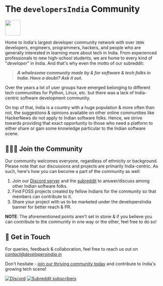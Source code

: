 # The `developersIndia` Community

<img height="50" width="50" src="https://user-images.githubusercontent.com/34342551/149631807-7d1557dc-13a5-4eed-9570-caa7f4d5fd83.gif">

Home to India's largest developer community network with over `300k` developers, engineers, programmers, hackers, and people who are generally interested in learning more about tech in India. From experienced professionals to new high-school students, we are home to every kind of "_developer_" in India. And that's why even the motto of our subreddit:

> _**A wholesome community made by & for software & tech folks in India. Have a doubt? Ask it out.**_

Over the years a lot of user groups have emerged belonging to different tech communities for Python, Linux, etc. but there was a lack of India-centric software development community.

On top of that, India is a country with a huge population & more often than not, the suggestions & opinions available on other online communities like HackerNews do not apply to Indian software folks. Hence, we strive towards providing that exact opportunity to those who need a platform to either share or gain some knowledge particular to the Indian software scene.

## 🧑‍🤝‍🧑 Join the Community

<!-- Update this section as & when necessary -->
Our community welcomes everyone, regardless of ethnicity or background. Please note that our discussions and projects are primarily India-centric. As such, here's how you can become a part of the community as well:

1. Join our [Discord server](https://discord.com/invite/MKXMSNC) and the [subreddit](https://www.reddit.com/r/developersIndia) to answer/discuss among other Indian software folks.
2. Find FOSS projects created by fellow Indians for the community so that members can contribute to it.
3. Share your project with us to be marketed under the developersIndia banner for better reach & PR.

**NOTE**: The aforementioned points aren't set in stone & if you believe you can contribute to the community in one way or the other, feel free to do so!

## 📇 Get in Touch

For queries, feedback & collaboration, feel free to reach us out on [_contact@developersindia.in_](mailto:contact@developersindia.in)

Don't hesitate - [join our thriving community today](https://www.reddit.com/r/developersIndia/) and contribute to India's growing tech scene!

<!-- DO NOT REMOVE THESE 2 badges -->
[![Discord](https://img.shields.io/discord/669880381649977354?color=%237289da&label=Discord&logo=Discord)](https://discordapp.com/invite/MKXMSNC)
[![Subreddit subscribers](https://img.shields.io/reddit/subreddit-subscribers/developersIndia?style=social)](https://www.reddit.com/r/developersIndia/)
